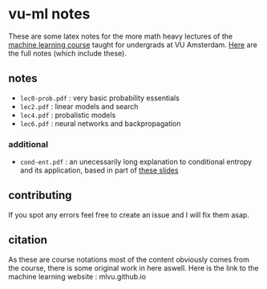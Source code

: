 # vu-ml notes

These are some latex notes for the more math heavy lectures of the [machine learning course](https://mlvu.github.io/) taught for undergrads at VU Amsterdam. [Here](https://lausta.notion.site/f2782a8d0c3341d595c4bc1526c330a8?pvs=25) are the full notes (which include these). 

## notes 

- `lec0-prob.pdf` : very basic probability essentials
- `lec2.pdf` : linear models and search
- `lec4.pdf` : probalistic models
- `lec6.pdf` : neural networks and backpropagation 

### additional 

- `cond-ent.pdf` : an unecessarily long explanation to conditional entropy and its application, based in part of [these slides](https://www.inf.ed.ac.uk/teaching/courses/fmcs1/slides/lecture25.pdf)


## contributing 

If you spot any errors feel free to create an issue and I will fix them asap.

## citation 

As these are course notations most of the content obviously comes from the course, there is some original work in here aswell. Here is the link to the machine learning website : mlvu.github.io 